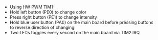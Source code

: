 - Using HW PWM TIM1
- Hold left button (PE0) to change color
- Press right button (PE1) to change intensity
- Hold blue user button (PA0) on the main board before pressing buttons to reverse direction of changing
- Two LEDs toggles every second on the main board via TIM2 IRQ
